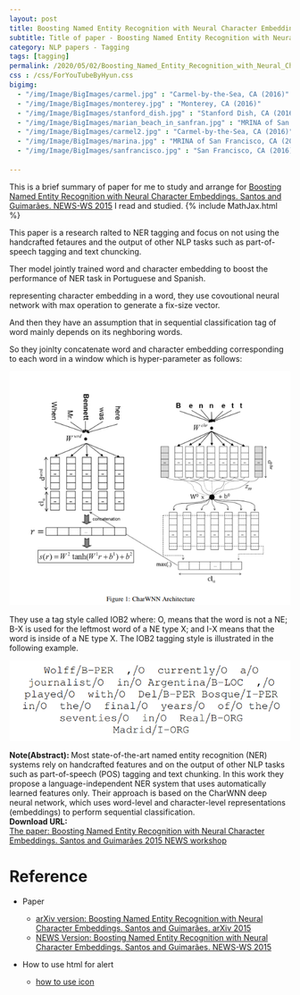 ```yaml
---
layout: post
title: Boosting Named Entity Recognition with Neural Character Embeddings
subtitle: Title of paper - Boosting Named Entity Recognition with Neural Character Embeddings
category: NLP papers - Tagging
tags: [tagging]
permalink: /2020/05/02/Boosting_Named_Entity_Recognition_with_Neural_Character_Embeddings/
css : /css/ForYouTubeByHyun.css
bigimg: 
  - "/img/Image/BigImages/carmel.jpg" : "Carmel-by-the-Sea, CA (2016)"
  - "/img/Image/BigImages/monterey.jpg" : "Monterey, CA (2016)"
  - "/img/Image/BigImages/stanford_dish.jpg" : "Stanford Dish, CA (2016)"
  - "/img/Image/BigImages/marian_beach_in_sanfran.jpg" : "MRINA of San Francisco, CA (2016)"
  - "/img/Image/BigImages/carmel2.jpg" : "Carmel-by-the-Sea, CA (2016)"
  - "/img/Image/BigImages/marina.jpg" : "MRINA of San Francisco, CA (2016)"
  - "/img/Image/BigImages/sanfrancisco.jpg" : "San Francisco, CA (2016)"
  
---
```


This is a brief summary of paper for me to study and arrange for [Boosting Named Entity Recognition with Neural Character Embeddings. Santos and Guimarães. NEWS-WS 2015](https://www.aclweb.org/anthology/W15-3904/) I read and studied. 
{% include MathJax.html %}

This paper is a research ralted to NER tagging and focus on not using the handcrafted fetaures and the output of other NLP tasks such as part-of-speech tagging and text chuncking.

Ther model jointly trained word and character embedding to boost the performance of NER task in Portuguese and Spanish.

representing character embedding in a word, they use covoutional neural network with max operation to generate a fix-size vector. 

And then they have an assumption that in sequential classification tag of word mainly depends on its neghboring words. 

So they joinlty concatenate word and character embedding corresponding to each word in a window which is hyper-parameter as follows:

![Santos and Guimarães. 2015](/img/Image/NaturalLanguageProcessing/NLPLabs/Paper_Investigation/Tagging/2020-05-02-Boosting_Named_Entity_Recognition_with_Neural_Character_Embeddings/CharWNN.PNG)

They use a tag style called IOB2 where: O, means that the word is not a NE; B-X is used for the leftmost word of a NE type X; and I-X means that the word is inside of a NE type X. The IOB2 tagging style is illustrated in the following example.

![Santos and Guimarães. 2015](/img/Image/NaturalLanguageProcessing/NLPLabs/Paper_Investigation/Tagging/2020-05-02-Boosting_Named_Entity_Recognition_with_Neural_Character_Embeddings/IOB2.PNG)



<div class="alert alert-info" role="alert"><i class="fa fa-info-circle"></i> <b>Note(Abstract): </b>
Most state-of-the-art named entity recognition (NER) systems rely on handcrafted features and on the output of other NLP tasks such as part-of-speech (POS) tagging and text chunking. In this work they propose a language-independent NER system that uses automatically learned features only. Their approach is based on the CharWNN deep neural network, which uses word-level and character-level representations (embeddings) to perform sequential classification. 
</div>
    
<div class="alert alert-success" role="alert"><i class="fa fa-paperclip fa-lg"></i> <b>Download URL: </b><br>
  <a href="https://www.aclweb.org/anthology/W15-3904/">The paper: Boosting Named Entity Recognition with Neural Character Embeddings. Santos and Guimarães 2015 NEWS workshop</a>
</div>

# Reference 

- Paper 
  - [arXiv version: Boosting Named Entity Recognition with Neural Character Embeddings. Santos and Guimarães. arXiv 2015](https://arxiv.org/abs/1505.05008)
  - [NEWS Version: Boosting Named Entity Recognition with Neural Character Embeddings. Santos and Guimarães. NEWS-WS 2015](https://www.aclweb.org/anthology/W15-3904/)
  
- How to use html for alert
  - [how to use icon](http://idratherbewriting.com/documentation-theme-jekyll/mydoc_icons.html)
    





























